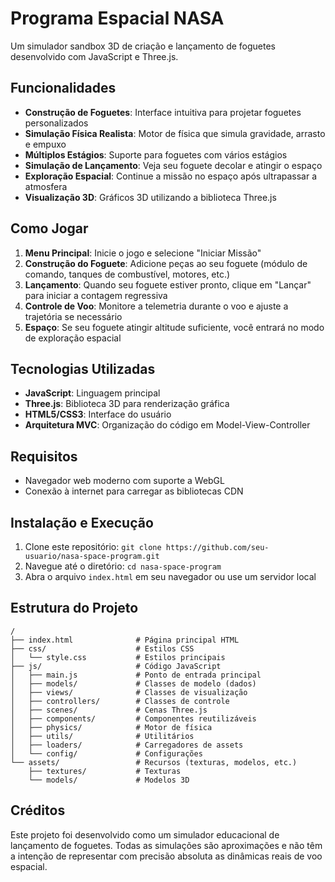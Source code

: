 # Programa Espacial NASA

Um simulador sandbox 3D de criação e lançamento de foguetes desenvolvido com JavaScript e Three.js.

## Funcionalidades

- **Construção de Foguetes**: Interface intuitiva para projetar foguetes personalizados
- **Simulação Física Realista**: Motor de física que simula gravidade, arrasto e empuxo
- **Múltiplos Estágios**: Suporte para foguetes com vários estágios
- **Simulação de Lançamento**: Veja seu foguete decolar e atingir o espaço
- **Exploração Espacial**: Continue a missão no espaço após ultrapassar a atmosfera
- **Visualização 3D**: Gráficos 3D utilizando a biblioteca Three.js

## Como Jogar

1. **Menu Principal**: Inicie o jogo e selecione "Iniciar Missão"
2. **Construção do Foguete**: Adicione peças ao seu foguete (módulo de comando, tanques de combustível, motores, etc.)
3. **Lançamento**: Quando seu foguete estiver pronto, clique em "Lançar" para iniciar a contagem regressiva
4. **Controle de Voo**: Monitore a telemetria durante o voo e ajuste a trajetória se necessário
5. **Espaço**: Se seu foguete atingir altitude suficiente, você entrará no modo de exploração espacial

## Tecnologias Utilizadas

- **JavaScript**: Linguagem principal
- **Three.js**: Biblioteca 3D para renderização gráfica
- **HTML5/CSS3**: Interface do usuário
- **Arquitetura MVC**: Organização do código em Model-View-Controller

## Requisitos

- Navegador web moderno com suporte a WebGL
- Conexão à internet para carregar as bibliotecas CDN

## Instalação e Execução

1. Clone este repositório: `git clone https://github.com/seu-usuario/nasa-space-program.git`
2. Navegue até o diretório: `cd nasa-space-program`
3. Abra o arquivo `index.html` em seu navegador ou use um servidor local

## Estrutura do Projeto

```
/
├── index.html              # Página principal HTML
├── css/                    # Estilos CSS
│   └── style.css           # Estilos principais
├── js/                     # Código JavaScript
│   ├── main.js             # Ponto de entrada principal
│   ├── models/             # Classes de modelo (dados)
│   ├── views/              # Classes de visualização 
│   ├── controllers/        # Classes de controle
│   ├── scenes/             # Cenas Three.js
│   ├── components/         # Componentes reutilizáveis
│   ├── physics/            # Motor de física
│   ├── utils/              # Utilitários
│   ├── loaders/            # Carregadores de assets
│   └── config/             # Configurações
└── assets/                 # Recursos (texturas, modelos, etc.)
    ├── textures/           # Texturas
    └── models/             # Modelos 3D
```

## Créditos

Este projeto foi desenvolvido como um simulador educacional de lançamento de foguetes. Todas as simulações são aproximações e não têm a intenção de representar com precisão absoluta as dinâmicas reais de voo espacial. 